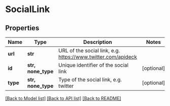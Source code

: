 # SocialLink


## Properties
Name | Type | Description | Notes
------------ | ------------- | ------------- | -------------
**url** | **str** | URL of the social link, e.g. https://www.twitter.com/apideck | 
**id** | **str, none_type** | Unique identifier of the social link | [optional] 
**type** | **str, none_type** | Type of the social link, e.g. twitter | [optional] 

[[Back to Model list]](../../README.md#documentation-for-models) [[Back to API list]](../../README.md#documentation-for-api-endpoints) [[Back to README]](../../README.md)


